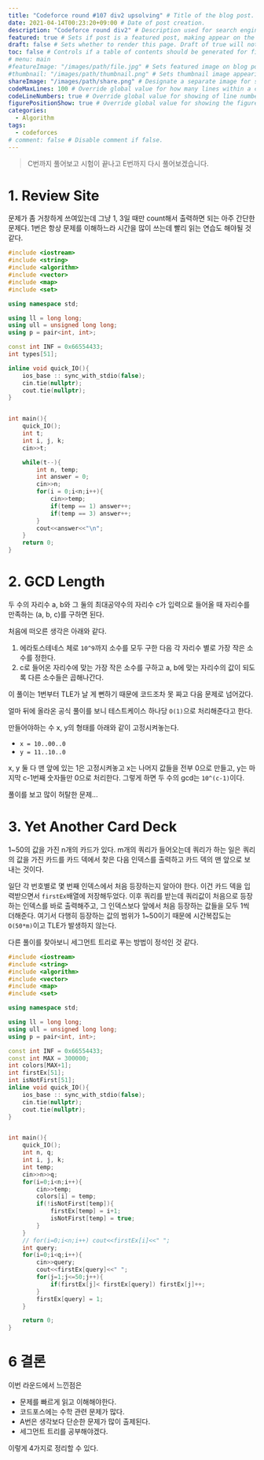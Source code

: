 ```yaml
---
title: "Codeforce round #107 div2 upsolving" # Title of the blog post.
date: 2021-04-14T00:23:20+09:00 # Date of post creation.
description: "Codeforce round div2" # Description used for search engine.
featured: true # Sets if post is a featured post, making appear on the home page side bar.
draft: false # Sets whether to render this page. Draft of true will not be rendered.
toc: false # Controls if a table of contents should be generated for first-level links automatically.
# menu: main
#featureImage: "/images/path/file.jpg" # Sets featured image on blog post.
#thumbnail: "/images/path/thumbnail.png" # Sets thumbnail image appearing inside card on homepage.
shareImage: "/images/path/share.png" # Designate a separate image for social media sharing.
codeMaxLines: 100 # Override global value for how many lines within a code block before auto-collapsing.
codeLineNumbers: true # Override global value for showing of line numbers within code block.
figurePositionShow: true # Override global value for showing the figure label.
categories:
  - Algorithm
tags:
  - codeforces
# comment: false # Disable comment if false.
---
```

> C번까지 풀어보고 시험이 끝나고 E번까지 다시 풀어보겠습니다.

# 1. Review Site

문제가 좀 거창하게 쓰여있는데 그냥 1, 3일 때만 count해서 출력하면 되는 아주 간단한 문제다. 1번은 항상 문제를 이해하느라 시간을 많이 쓰는데 빨리 읽는 연습도 해야될 것 같다.
```c++
#include <iostream>
#include <string>
#include <algorithm>
#include <vector>
#include <map>
#include <set>

using namespace std;

using ll = long long;
using ull = unsigned long long;
using p = pair<int, int>;

const int INF = 0x66554433;
int types[51];

inline void quick_IO(){
    ios_base :: sync_with_stdio(false);
    cin.tie(nullptr);
    cout.tie(nullptr);
}


int main(){
    quick_IO();
    int t;
    int i, j, k;
    cin>>t;

    while(t--){
        int n, temp;
        int answer = 0;
        cin>>n;
        for(i = 0;i<n;i++){
            cin>>temp;
            if(temp == 1) answer++;
            if(temp == 3) answer++;
        }
        cout<<answer<<"\n";
    }
    return 0;
}
```
# 2. GCD Length

두 수의 자리수 a, b와 그 둘의 최대공약수의 자리수 c가 입력으로 들어올 때 자리수를 만족하는 (a, b, c)를 구하면 된다. 

처음에 떠오른 생각은 아래와 같다.

1. 에라토스테네스 체로 `10^9`까지 소수를 모두 구한 다음 각 자리수 별로 가장 작은 소수를 정한다.
2. c로 들어온 자리수에 맞는 가장 작은 소수를 구하고 a, b에 맞는 자리수의 값이 되도록 다른 소수들은 곱해나간다.

이 풀이는 1번부터 TLE가 날 게 뻔하기 때문에 코드조차 못 짜고 다음 문제로 넘어갔다.

얼마 뒤에 올라온 공식 풀이를 보니 테스트케이스 하나당 `O(1)`으로 처리해준다고 한다.

만들어야하는 수 x, y의 형태를 아래와 같이 고정시켜놓는다.

 - `x = 10..00..0`
 - `y = 11..10..0`

x, y 둘 다 맨 앞에 있는 1은 고정시켜놓고 x는 나머지 값들을 전부 0으로 만들고, y는 마지막 c-1번째 숫자들만 0으로 처리한다. 그렇게 하면 두 수의 gcd는 `10^(c-1)`이다.

풀이를 보고 많이 허탈한 문제...

# 3. Yet Another Card Deck

1~50의 값을 가진 n개의 카드가 있다. m개의 쿼리가 들어오는데 쿼리가 하는 일은 쿼리의 값을 가진 카드를 카드 덱에서 찾은 다음 인덱스를 출력하고 카드 덱의 맨 앞으로 보내는 것이다. 

일단 각 번호별로 몇 번째 인덱스에서 처음 등장하는지 알아야 한다. 이건 카드 덱을 입력받으면서 `firstEx`배열에 저장해두었다. 이후 쿼리를 받는데 쿼리값이 처음으로 등장하는 인덱스를 바로 출력해주고, 그 인덱스보다 앞에서 처음 등장하는 값들을 모두 1씩 더해준다. 여기서 다행히 등장하는 값의 범위가 1~50이기 때문에 시간복잡도는 `O(50*m)`이고 TLE가 발생하지 않는다.

다른 풀이를 찾아보니 세그먼트 트리로 푸는 방법이 정석인 것 같다.
```c++
#include <iostream>
#include <string>
#include <algorithm>
#include <vector>
#include <map>
#include <set>

using namespace std;

using ll = long long;
using ull = unsigned long long;
using p = pair<int, int>;

const int INF = 0x66554433;
const int MAX = 300000;
int colors[MAX+1];
int firstEx[51];
int isNotFirst[51];
inline void quick_IO(){
    ios_base :: sync_with_stdio(false);
    cin.tie(nullptr);
    cout.tie(nullptr);
}


int main(){
    quick_IO();
    int n, q;
    int i, j, k;
    int temp;
    cin>>n>>q;
    for(i=0;i<n;i++){
        cin>>temp;
        colors[i] = temp;
        if(!isNotFirst[temp]){
            firstEx[temp] = i+1;
            isNotFirst[temp] = true;
        }
    }
    // for(i=0;i<n;i++) cout<<firstEx[i]<<" ";
    int query;
    for(i=0;i<q;i++){
        cin>>query;
        cout<<firstEx[query]<<" ";
        for(j=1;j<=50;j++){
            if(firstEx[j]< firstEx[query]) firstEx[j]++;
        }
        firstEx[query] = 1;
    }

    return 0;
}
```
# 6 결론

이번 라운드에서 느낀점은

- 문제를 빠르게 읽고 이해해야한다.
- 코드포스에는 수학 관련 문제가 많다.
- A번은 생각보다 단순한 문제가 많이 출제된다.
- 세그먼트 트리를 공부해야겠다.

이렇게 4가지로 정리할 수 있다.